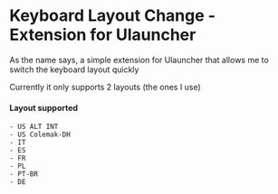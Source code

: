 # Keyboard Layout Change - Extension for Ulauncher

As the name says, a simple extension for Ulauncher that allows me to switch the keyboard layout quickly

Currently it only supports 2 layouts (the ones I use)

#### Layout supported

    - US ALT INT
    - US Colemak-DH
    - IT
    - ES
    - FR
    - PL
    - PT-BR
    - DE
